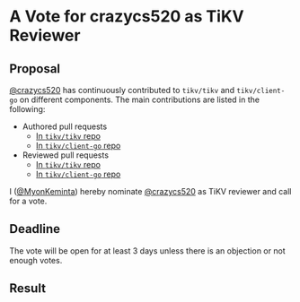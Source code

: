 # A Vote for crazycs520 as TiKV Reviewer

## Proposal

[@crazycs520](https://github.com/crazycs520) has continuously contributed to `tikv/tikv` and `tikv/client-go` on different components. The main contributions are listed in the following:

* Authored pull requests
    * [In `tikv/tikv` repo](https://github.com/tikv/tikv/pulls?q=is%3Apr+is%3Aclosed+author%3Acrazycs520)
    * [In `tikv/client-go` repo](https://github.com/tikv/client-go/pulls?q=is%3Apr+is%3Aclosed+author%3Acrazycs520)
* Reviewed pull requests
    * [In `tikv/tikv` repo](https://github.com/tikv/tikv/pulls?q=is%3Apr+reviewed-by%3Acrazycs520)
    * [In `tikv/client-go` repo](https://github.com/tikv/client-go/pulls?q=is%3Apr+reviewed-by%3Acrazycs520)

I ([@MyonKeminta](https://github.com/MyonKeminta)) hereby nominate [@crazycs520](https://github.com/crazycs520) as TiKV reviewer and call for a vote.

## Deadline

The vote will be open for at least 3 days unless there is an objection or not enough votes.

## Result
